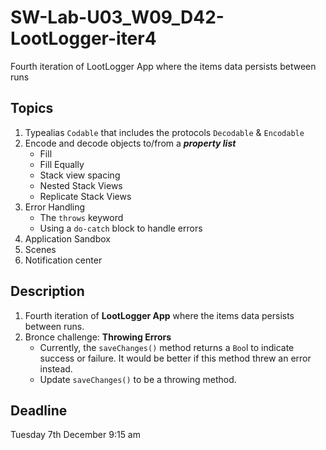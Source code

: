 # SW-Lab-U03_W09_D42-LootLogger-iter4
Fourth iteration of LootLogger App where the items data persists between runs

## Topics
1. Typealias `Codable` that includes the protocols `Decodable` & `Encodable`
2. Encode and decode objects to/from a _**property list**_
     - Fill
     - Fill Equally
   - Stack view spacing
   - Nested Stack Views
   - Replicate Stack Views
3. Error Handling
   - The `throws` keyword
   - Using a `do-catch` block to handle errors
4. Application Sandbox
5. Scenes
6. Notification center


## Description
1. Fourth iteration of **LootLogger App** where the items data persists between runs.
2. Bronce challenge: **Throwing Errors**
   - Currently, the `saveChanges()` method returns a `Boo`l to indicate success or failure. It would be better if this method threw an error instead. 
   - Update `saveChanges()` to be a throwing method.

## Deadline 
Tuesday 7th December 9:15 am

